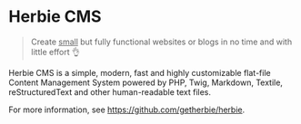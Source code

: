 # Herbie CMS

> Create <u>small</u> but fully functional websites or blogs in no time and with little effort 👌

Herbie CMS is a simple, modern, fast and highly customizable flat-file Content Management System powered by PHP, Twig, Markdown, Textile, reStructuredText and other human-readable text files.

For more information, see <https://github.com/getherbie/herbie>.

<!--

**Here are some ideas to get you started:**

🙋‍♀️ A short introduction - what is your organization all about?
🌈 Contribution guidelines - how can the community get involved?
👩‍💻 Useful resources - where can the community find your docs? Is there anything else the community should know?
🍿 Fun facts - what does your team eat for breakfast?
🧙 Remember, you can do mighty things with the power of [Markdown](https://docs.github.com/github/writing-on-github/getting-started-with-writing-and-formatting-on-github/basic-writing-and-formatting-syntax)
-->
